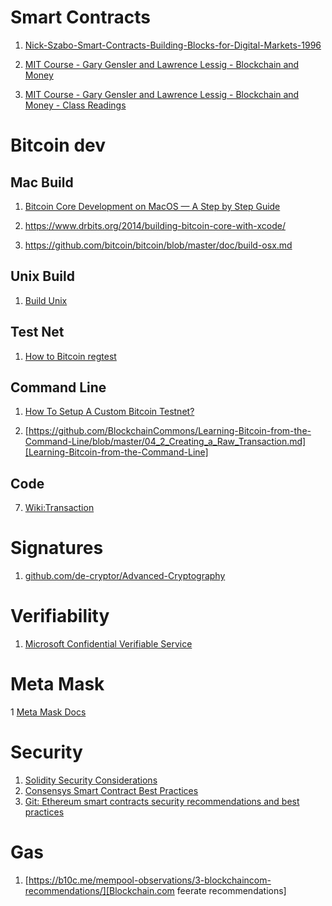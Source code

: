 


# Smart Contracts
1. [Nick-Szabo-Smart-Contracts-Building-Blocks-for-Digital-Markets-1996](http://www.truevaluemetrics.org/DBpdfs/BlockChain/Nick-Szabo-Smart-Contracts-Building-Blocks-for-Digital-Markets-1996-14591.pdf)

2. [MIT Course - Gary Gensler and Lawrence Lessig - Blockchain and Money](https://ocw.mit.edu/courses/sloan-school-of-management/15-s12-blockchain-and-money-fall-2018/#)

3. [MIT Course - Gary Gensler and Lawrence Lessig - Blockchain and Money - Class Readings](https://ocw.mit.edu/courses/sloan-school-of-management/15-s12-blockchain-and-money-fall-2018/readings/)


# Bitcoin dev
## Mac Build
1. [Bitcoin Core Development on MacOS — A Step by Step Guide](https://medium.com/coincorner/bitcoin-core-development-on-macos-a-step-by-step-guide-5ecf8b17eb49)

2. https://www.drbits.org/2014/building-bitcoin-core-with-xcode/

3. https://github.com/bitcoin/bitcoin/blob/master/doc/build-osx.md

## Unix Build
1. [Build Unix](https://github.com/bitcoin/bitcoin/blob/master/doc/build-unix.md)

## Test Net
1. [How to Bitcoin regtest](https://gist.github.com/System-Glitch/cb4e87bf1ae3fec9925725bb3ebe223a)

## Command Line
1. [How To Setup A Custom Bitcoin Testnet?](https://www.ulam.io/blog/how-to-setup-a-custom-bitcoin-testnet/)

1. [https://github.com/BlockchainCommons/Learning-Bitcoin-from-the-Command-Line/blob/master/04_2_Creating_a_Raw_Transaction.md][Learning-Bitcoin-from-the-Command-Line]

## Code
7. [Wiki:Transaction](https://en.bitcoin.it/wiki/Transaction)



# Signatures
1. [github.com/de-cryptor/Advanced-Cryptography](https://github.com/de-cryptor/Advanced-Cryptography)


# Verifiability
1. [Microsoft Confidential Verifiable Service](https://github.com/microsoft/CCF/blob/main/CCF-TECHNICAL-REPORT.pdf)


# Meta Mask
1 [Meta Mask Docs](https://docs.metamask.io/guide/metamask-extension-provider.html#installation)

# Security
1. [Solidity Security Considerations](https://docs.soliditylang.org/en/v0.8.6/security-considerations.html)
2. [Consensys Smart Contract Best Practices](https://consensys.github.io/smart-contract-best-practices/)
3. [Git: Ethereum smart contracts security recommendations and best practices](https://github.com/guylando/KnowledgeLists/blob/master/EthereumSmartContracts.md)


# Gas
1. [https://b10c.me/mempool-observations/3-blockchaincom-recommendations/][Blockchain.com feerate recommendations]


